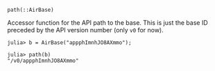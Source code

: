 ```
path(::AirBase)
```

Accessor function for the API path to the base. This is just the base ID preceded by the API version number (only `v0` for now).

```jldoctest
julia> b = AirBase("appphImnhJO8AXmmo");

julia> path(b)
"/v0/appphImnhJO8AXmmo"
```
